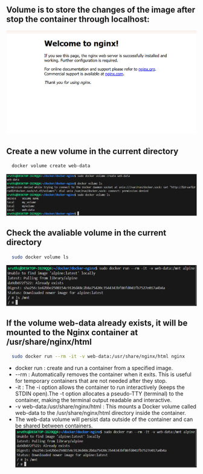 ## Volume is to store the changes of the image after stop the container through localhost:<port>

![localhost:8080](https://github.com/Ranjitha75388/Tomcat/raw/main/Sruthi-dockerfiles/volume/Aspose.Words.d89a1ccf-1657-4ad3-a9df-32dbbe117dc4.001.png)

## Create a new volume in the current directory

```bash
  docker volume create web-data
```
![new vloume:web-data](https://github.com/Ranjitha75388/Tomcat/raw/main/Sruthi-dockerfiles/volume/Aspose.Words.d89a1ccf-1657-4ad3-a9df-32dbbe117dc4.002.png)

## Check the avaliable volume in the current directory

```bash
  sudo docker volume ls
```
![new vloume:web-data](https://github.com/Ranjitha75388/Tomcat/raw/main/Sruthi-dockerfiles/volume/Aspose.Words.d89a1ccf-1657-4ad3-a9df-32dbbe117dc4.003.png)

## If the volume web-data already exists, it will be mounted to the Nginx container at /usr/share/nginx/html

```bash
  sudo docker run --rm -it -v web-data:/usr/share/nginx/html nginx
```
* docker run : create and run a container from a specified image.
* --rm : Automatically removes the container when it exits. This is useful for temporary containers that are not needed after they stop.
* -it : The -i option allows the container to run interactively (keeps the STDIN open).The -t option allocates a pseudo-TTY (terminal) to the container, making the terminal output readable and interactive.
* -v web-data:/usr/share/nginx/html : This mounts a Docker volume called web-data to the /usr/share/nginx/html directory inside the container.
* The web-data volume will persist data outside of the container and can be shared between containers.
![new vloume:web-data](https://github.com/Ranjitha75388/Tomcat/raw/main/Sruthi-dockerfiles/volume/Aspose.Words.d89a1ccf-1657-4ad3-a9df-32dbbe117dc4.003.png)



